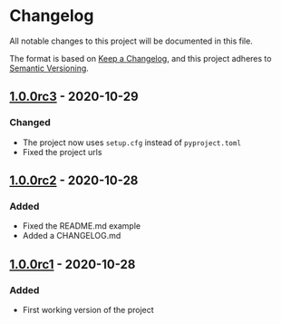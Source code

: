 # Changelog
All notable changes to this project will be documented in this file.

The format is based on [Keep a Changelog](https://keepachangelog.com/en/1.0.0/),
and this project adheres to [Semantic Versioning](https://semver.org/spec/v2.0.0.html).

## [1.0.0rc3](https://pypi.org/project/setuptools-declarative-requirements/1.0.0rc3/) - 2020-10-29
### Changed
- The project now uses `setup.cfg` instead of `pyproject.toml`
- Fixed the project urls

## [1.0.0rc2](https://pypi.org/project/setuptools-declarative-requirements/1.0.0rc2/) - 2020-10-28
### Added
- Fixed the README.md example
- Added a CHANGELOG.md

## [1.0.0rc1](https://pypi.org/project/setuptools-declarative-requirements/1.0.0rc1/) - 2020-10-28
### Added
- First working version of the project
